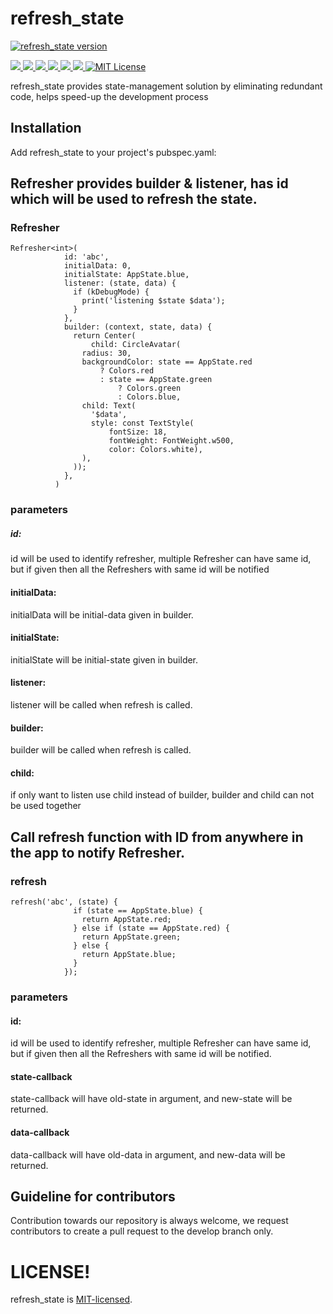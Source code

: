 # refresh_state

<a href="https://pub.dev/packages/refresh_state"><img src="https://img.shields.io/pub/v/refresh_state.svg?label=refresh_state" alt="refresh_state version"></a>

<a href="https://developer.android.com" style="pointer-events: stroke;" target="_blank">
<img src="https://img.shields.io/badge/platform-android-blue">
</a>
<a href="https://developer.apple.com/ios/" style="pointer-events: stroke;" target="_blank">
<img src="https://img.shields.io/badge/platform-iOS-blue">
</a>
<a href="" style="pointer-events: stroke;" target="_blank">
<img src="https://img.shields.io/badge/platform-Linux-blue">
</a>
<a href="" style="pointer-events: stroke;" target="_blank">
<img src="https://img.shields.io/badge/platform-Mac-blue">
</a>
<a href="" style="pointer-events: stroke;" target="_blank">
<img src="https://img.shields.io/badge/platform-web-blue">
</a>
<a href="" style="pointer-events: stroke;" target="_blank">
<img src="https://img.shields.io/badge/platform-Windows-blue">
</a>
<a href="https://opensource.org/licenses/MIT"><img src="https://img.shields.io/badge/license-MIT-purple.svg" alt="MIT License"></a>

refresh_state provides state-management solution by eliminating redundant code, helps speed-up the development process

## Installation
Add refresh_state to your project's pubspec.yaml:

## Refresher provides builder & listener, has id which will be used to refresh the state.

### Refresher
    Refresher<int>(
                id: 'abc',
                initialData: 0,
                initialState: AppState.blue,
                listener: (state, data) {
                  if (kDebugMode) {
                    print('listening $state $data');
                  }
                },
                builder: (context, state, data) {
                  return Center(
                      child: CircleAvatar(
                    radius: 30,
                    backgroundColor: state == AppState.red
                        ? Colors.red
                        : state == AppState.green
                            ? Colors.green
                            : Colors.blue,
                    child: Text(
                      '$data',
                      style: const TextStyle(
                          fontSize: 18,
                          fontWeight: FontWeight.w500,
                          color: Colors.white),
                    ),
                  ));
                },
              )

### parameters


##### id:
id will be used to identify refresher, multiple Refresher can have same id, but if given then all the Refreshers with same id will be notified

#### initialData:
initialData will be initial-data given in builder.

#### initialState:
initialState will be initial-state given in builder.

#### listener:
listener will be called when refresh is called.

#### builder:
builder will be called when refresh is called.

#### child:
if only want to listen use child instead of builder,
builder and child can not be used together

## Call refresh function with ID from anywhere in the app to notify Refresher.

### refresh
    refresh('abc', (state) {
                  if (state == AppState.blue) {
                    return AppState.red;
                  } else if (state == AppState.red) {
                    return AppState.green;
                  } else {
                    return AppState.blue;
                  }
                });


### parameters

#### id:
id will be used to identify refresher, multiple Refresher can have same id, but if given then all the Refreshers with same id will be notified.

#### state-callback
state-callback will have old-state in argument, and new-state will be returned.

#### data-callback
data-callback will have old-data in argument, and new-data will be returned.


## Guideline for contributors
Contribution towards our repository is always welcome, we request contributors to create a pull request to the develop branch only.

# LICENSE!
refresh_state is [MIT-licensed](https://github.com/abrarmalekji12/refresh_state/blob/master/LICENSE "MIT-licensed").

